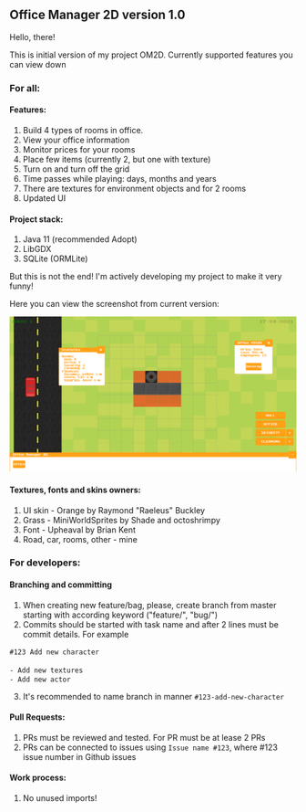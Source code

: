 ## Office Manager 2D version 1.0
Hello, there!

This is initial version of my project OM2D. Currently supported features you can view down

### For all:
#### Features:

1) Build 4 types of rooms in office.
2) View your office information
3) Monitor prices for your rooms
4) Place few items (currently 2, but one with texture)
5) Turn on and turn off the grid
6) Time passes while playing: days, months and years 
7) There are textures for environment objects and for 2 rooms
8) Updated UI

#### Project stack:

1) Java 11 (recommended Adopt)
2) LibGDX
3) SQLite (ORMLite)

But this is not the end! I'm actively developing my project to make it very funny!

Here you can view the screenshot from current version:

![Game Snippet on initial version](assets/game_snippet.png "Game Snippet")

#### Textures, fonts and skins owners:
1) UI skin - Orange by Raymond "Raeleus" Buckley
2) Grass - MiniWorldSprites by Shade and octoshrimpy
3) Font - Upheaval by Brian Kent
4) Road, car, rooms, other - mine

### For developers:

#### Branching and committing
1) When creating new feature/bag, please, create branch from master starting with according keyword ("feature/", "bug/")
2) Commits should be started with task name and after 2 lines must be commit details. For example
```
#123 Add new character

- Add new textures
- Add new actor
```
3) It's recommended to name branch in manner `#123-add-new-character`

#### Pull Requests:
1) PRs must be reviewed and tested. For PR must be at lease 2 PRs
2) PRs can be connected to issues using `Issue name #123`, where #123 issue number in Github issues

#### Work process:
1) No unused imports!